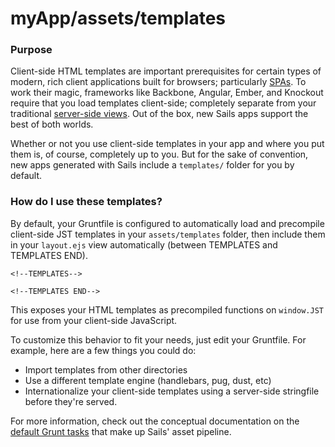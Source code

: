 # myApp/assets/templates
### Purpose

Client-side HTML templates are important prerequisites for certain types of modern, rich client applications built for browsers; particularly [SPAs](https://en.wikipedia.org/wiki/Single-page_application). To work their magic, frameworks like Backbone, Angular, Ember, and Knockout require that you load templates client-side; completely separate from your traditional [server-side views](http://sailsjs.org/documentation/concepts/views).  Out of the box, new Sails apps support the best of both worlds.

Whether or not you use client-side templates in your app and where you put them is, of course, completely up to you.  But for the sake of convention, new apps generated with Sails include a `templates/` folder for you by default.


### How do I use these templates?

By default, your Gruntfile is configured to automatically load and precompile
client-side JST templates in your `assets/templates` folder, then
include them in your `layout.ejs` view automatically (between TEMPLATES and TEMPLATES END).  

    <!--TEMPLATES-->
        
    <!--TEMPLATES END-->

This exposes your HTML templates as precompiled functions on `window.JST` for use from your client-side JavaScript. 

To customize this behavior to fit your needs, just edit your Gruntfile.
For example, here are a few things you could do:

- Import templates from other directories
- Use a different template engine (handlebars, pug, dust, etc) 
- Internationalize your client-side templates using a server-side stringfile before they're served.


For more information, check out the conceptual documentation on the [default Grunt tasks](http://preview.sailsjs.org/documentation/concepts/assets/default-tasks) that make up Sails' asset pipeline.

<docmeta name="displayName" value="templates">

